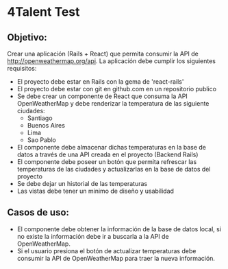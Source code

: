 # 4Talent Test
## Objetivo:
Crear una aplicación (Rails + React) que permita consumir la API de http://openweathermap.org/api. La aplicación debe cumplir los siguientes requisitos:
- El proyecto debe estar en Rails con la gema de 'react-rails'
- El proyecto debe estar con git en github.com en un repositorio publico
- Se debe crear un componente de React que consuma la API OpenWeatherMap y debe renderizar la temperatura de las siguiente ciudades:
  - Santiago
  - Buenos Aires
  - Lima
  - Sao Pablo
- El componente debe almacenar dichas temperaturas en la base de datos a través de una API creada en el proyecto (Backend Rails)
- El componente debe poseer un botón que permita refrescar las temperaturas de las ciudades y actualizarlas en la base de datos del proyecto
- Se debe dejar un historial de las temperaturas
- Las vistas debe tener un minimo de diseño y usabilidad

## Casos de uso:
- El componente debe obtener la información de la base de datos local, si no existe la información debe ir a buscarla a la API de OpenWeatherMap.
- Si el usuario presiona el botón de actualizar temperaturas debe consumir la API de OpenWeatherMap para traer la nueva información.
